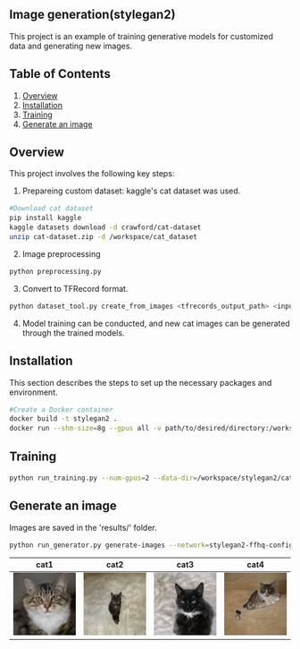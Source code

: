 ## Image generation(stylegan2)
This project is an example of training generative models for customized data and generating new images.

## Table of Contents
1. [Overview](#overview)
2. [Installation](#installation)
3. [Training](#training)
4. [Generate an image](#Generate_an_image)

## Overview
This project involves the following key steps:
1. Prepareing custom dataset: kaggle's cat dataset was used.
```bash
#Download cat dataset
pip install kaggle
kaggle datasets download -d crawford/cat-dataset
unzip cat-dataset.zip -d /workspace/cat_dataset
```

2. Image preprocessing
```bash
python preprocessing.py
```
3. Convert to TFRecord format.
```bash
python dataset_tool.py create_from_images <tfrecords_output_path> <input_images_path>
```
4. Model training can be conducted, and new cat images can be generated through the trained models.

## Installation
This section describes the steps to set up the necessary packages and environment.
```bash
#Create a Docker container
docker build -t stylegan2 .
docker run --shm-size=8g --gpus all -v path/to/desired/directory:/workspace -it --rm stylegan2
```

## Training
```bash
python run_training.py --num-gpus=2 --data-dir=/workspace/stylegan2/cat_dataset --config=config-f --dataset=tfrecord --total-kimg=2334
```

## Generate an image
Images are saved in the 'results/' folder.
```bash
python run_generator.py generate-images --network=stylegan2-ffhq-config-f.pkl --seeds=0-9 --truncation-psi=0.5
```

| cat1 | cat2 | cat3 | cat4 |
|-----------|-----------|-----------|-----------|
| ![Result](https://github.com/hanacho1/Image_generation/blob/main/results/00015-generate-images/seed0000.png) | ![Result](https://github.com/hanacho1/Image_generation/blob/main/results/00015-generate-images/seed0001.png) | ![Result](https://github.com/hanacho1/Image_generation/blob/main/results/00015-generate-images/seed0002.png) | ![Result](https://github.com/hanacho1/Image_generation/blob/main/results/00015-generate-images/seed0003.png) |


